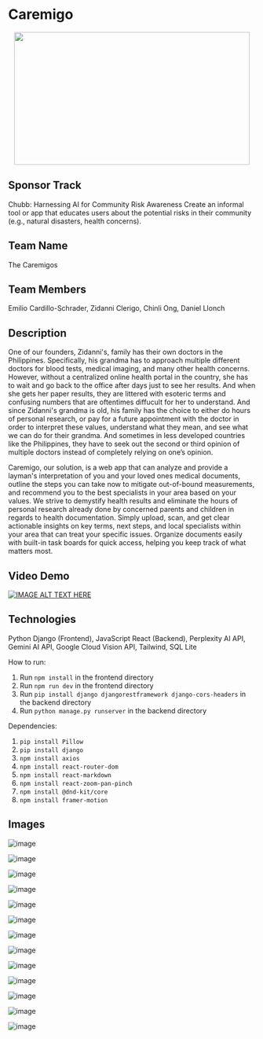 # Caremigo
<div align="center">
  <img src="https://github.com/user-attachments/assets/8e2c7d35-77b3-4c8c-9d39-c50a1a34e673" width="480" height="270">
</div>

## Sponsor Track
Chubb: Harnessing AI for Community Risk Awareness
Create an informal tool or app that educates users about the potential risks in their community (e.g., natural disasters, health concerns).

## Team Name
The Caremigos

## Team Members
Emilio Cardillo-Schrader, Zidanni Clerigo, Chinli Ong, Daniel Llonch

## Description
One of our founders, Zidanni's, family has their own doctors in the Philippines. Specifically, his grandma has to approach multiple different doctors for blood tests, medical imaging, and many other health concerns. However, without a centralized online health portal in the country, she has to wait and go back to the office after days just to see her results. And when she gets her paper results, they are littered with esoteric terms and confusing numbers that are oftentimes diffucult for her to understand. And since Zidanni's grandma is old, his family has the choice to either do hours of personal research, or pay for a future appointment with the doctor in order to interpret these values, understand what they mean, and see what we can do for their grandma. And sometimes in less developed countries like the Philippines, they have to seek out the second or third opinion of multiple doctors instead of completely relying on one’s opinion.

Caremigo, our solution, is a web app that can analyze and provide a layman's interpretation of you and your loved ones medical documents, outline the steps you can take now to mitigate out-of-bound measurements, and recommend you to the best specialists in your area based on your values. We strive to demystify health results and eliminate the hours of personal research already done by concerned parents and children in regards to health documentation. Simply upload, scan, and get clear actionable insights on key terms, next steps, and local specialists within your area that can treat your specific issues. Organize documents easily with built-in task boards for quick access, helping you keep track of what matters most.

## Video Demo
[![IMAGE ALT TEXT HERE](https://youtu.be/VW8gUxOkCjc)](https://youtu.be/VW8gUxOkCjc)

## Technologies
Python Django (Frontend), JavaScript React (Backend), Perplexity AI API, Gemini AI API, Google Cloud Vision API, Tailwind, SQL Lite

How to run:

1. Run `npm install` in the frontend directory
2. Run `npm run dev` in the frontend directory
3. Run `pip install django djangorestframework django-cors-headers` in the backend directory
4. Run `python manage.py runserver` in the backend directory

Dependencies:
1. `pip install Pillow`
2. `pip install django`
3. `npm install axios`
3. `npm install react-router-dom`
4. `npm install react-markdown`
5. `npm install react-zoom-pan-pinch`
6. `npm install @dnd-kit/core`
7. `npm install framer-motion`

## Images
![image](https://github.com/user-attachments/assets/23b0d470-47c8-421d-bddd-03c801cef74c)

![image](https://github.com/user-attachments/assets/5d5f4bb7-49f5-4e80-b3ab-808af82f5fbc)

![image](https://github.com/user-attachments/assets/85d2320f-298f-4136-a250-7e6b8587304b)

![image](https://github.com/user-attachments/assets/2c7bae18-bf76-4553-926f-ddb92f0cb16c)

![image](https://github.com/user-attachments/assets/ba18cf34-4e01-4c90-8ddd-1f14f9c9c4f6)

![image](https://github.com/user-attachments/assets/23c44db0-3dfc-42e0-999f-10584d2cf92c)

![image](https://github.com/user-attachments/assets/42b69902-52e6-4adf-b57b-865d1153476d)

![image](https://github.com/user-attachments/assets/e799d2f4-2fad-41e2-9571-c26eb2907137)

![image](https://github.com/user-attachments/assets/7f5c1ba2-9dd8-4aa9-ae0b-cbf698c87a6c)

![image](https://github.com/user-attachments/assets/f1b82534-7705-41d4-bcf0-29f23df07945)

![image](https://github.com/user-attachments/assets/e872416c-f470-45af-951f-a5bc63730c85)

![image](https://github.com/user-attachments/assets/fa59fd17-9df1-48c0-84af-ea730c424f8f)

![image](https://github.com/user-attachments/assets/65ae7fab-3905-4d4d-8deb-0be560cc0e83)
